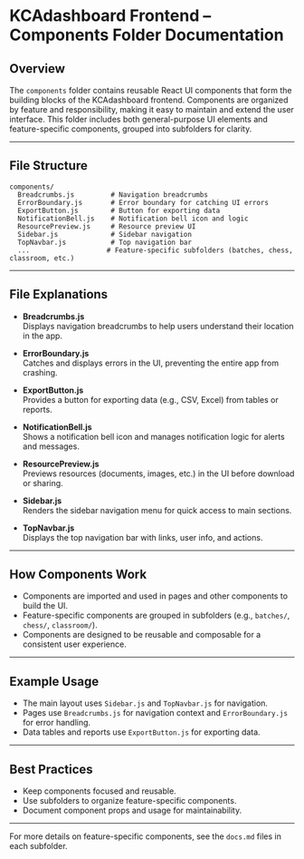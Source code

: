 # KCAdashboard Frontend – Components Folder Documentation

## Overview

The `components` folder contains reusable React UI components that form the building blocks of the KCAdashboard frontend. Components are organized by feature and responsibility, making it easy to maintain and extend the user interface. This folder includes both general-purpose UI elements and feature-specific components, grouped into subfolders for clarity.

---

## File Structure

```
components/
  Breadcrumbs.js         # Navigation breadcrumbs
  ErrorBoundary.js       # Error boundary for catching UI errors
  ExportButton.js        # Button for exporting data
  NotificationBell.js    # Notification bell icon and logic
  ResourcePreview.js     # Resource preview UI
  Sidebar.js             # Sidebar navigation
  TopNavbar.js           # Top navigation bar
  ...                   # Feature-specific subfolders (batches, chess, classroom, etc.)
```

---

## File Explanations

- **Breadcrumbs.js**  
  Displays navigation breadcrumbs to help users understand their location in the app.

- **ErrorBoundary.js**  
  Catches and displays errors in the UI, preventing the entire app from crashing.

- **ExportButton.js**  
  Provides a button for exporting data (e.g., CSV, Excel) from tables or reports.

- **NotificationBell.js**  
  Shows a notification bell icon and manages notification logic for alerts and messages.

- **ResourcePreview.js**  
  Previews resources (documents, images, etc.) in the UI before download or sharing.

- **Sidebar.js**  
  Renders the sidebar navigation menu for quick access to main sections.

- **TopNavbar.js**  
  Displays the top navigation bar with links, user info, and actions.

---

## How Components Work

- Components are imported and used in pages and other components to build the UI.
- Feature-specific components are grouped in subfolders (e.g., `batches/`, `chess/`, `classroom/`).
- Components are designed to be reusable and composable for a consistent user experience.

---

## Example Usage

- The main layout uses `Sidebar.js` and `TopNavbar.js` for navigation.
- Pages use `Breadcrumbs.js` for navigation context and `ErrorBoundary.js` for error handling.
- Data tables and reports use `ExportButton.js` for exporting data.

---

## Best Practices

- Keep components focused and reusable.
- Use subfolders to organize feature-specific components.
- Document component props and usage for maintainability.

---

For more details on feature-specific components, see the `docs.md` files in each subfolder.

